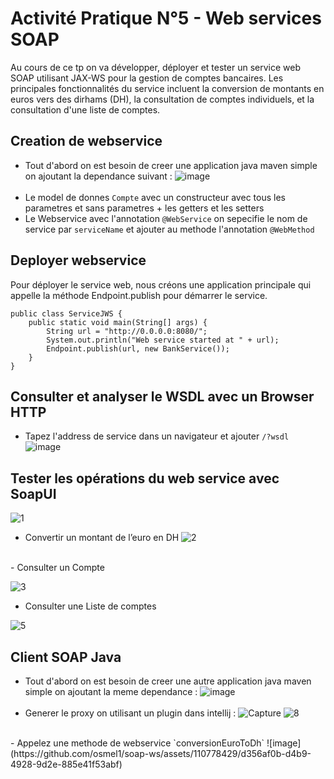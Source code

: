 # Activité Pratique N°5 - Web services SOAP
Au cours de ce tp on va développer, déployer et tester un service web SOAP utilisant JAX-WS pour la gestion de comptes bancaires. 
Les principales fonctionnalités du service incluent la conversion de montants en euros vers des dirhams (DH), la consultation de comptes individuels, et la consultation d'une liste de comptes.

## Creation de webservice 
- Tout d'abord on est besoin de creer une application java maven simple on ajoutant la dependance suivant :
  ![image](https://github.com/osmel1/soap-ws/assets/110778429/811e816d-ff8b-4a7c-ba52-2dd1b605b1da)
  <br><br>
- Le model de donnes `Compte` avec un constructeur avec tous les parametres et sans parametres + les getters et les setters 
- Le Webservice avec l'annotation `@WebService` on sepecifie le nom de service par `serviceName` et ajouter au methode l'annotation  `@WebMethod`
## Deployer  webservice 
Pour déployer le service web, nous créons une application principale qui appelle la méthode Endpoint.publish pour démarrer le service.
```
public class ServiceJWS {
    public static void main(String[] args) {
        String url = "http://0.0.0.0:8080/";
        System.out.println("Web service started at " + url);
        Endpoint.publish(url, new BankService());
    }
}
```
## Consulter et analyser le WSDL avec un Browser HTTP
- Tapez l'address de service dans un navigateur et ajouter `/?wsdl`
  ![image](https://github.com/osmel1/soap-ws/assets/110778429/8af55937-68a2-49de-ae36-bf304ac6a232)

## Tester les opérations du web service avec  SoapUI
![1](https://github.com/osmel1/soap-ws/assets/110778429/49ded906-7270-4874-b737-40908b022c68)  <br>
-  Convertir un montant de l’euro en DH
![2](https://github.com/osmel1/soap-ws/assets/110778429/0a0621ad-ad6b-4dea-86e1-4651fe5ee6bf)
  <br>
- Consulter un Compte

![3](https://github.com/osmel1/soap-ws/assets/110778429/bc2dd7ed-c47e-401f-8aaa-ce57ed56eaa2)
<br>
-  Consulter une Liste de comptes
  
![5](https://github.com/osmel1/soap-ws/assets/110778429/b0820ca2-4460-4f15-b50e-5681b94772e7)
## Client SOAP Java
-  Tout d'abord on est besoin de creer une autre application java maven simple on ajoutant la meme dependance  :
  ![image](https://github.com/osmel1/soap-ws/assets/110778429/811e816d-ff8b-4a7c-ba52-2dd1b605b1da)
  <br><br>
- Generer le proxy on utilisant un plugin dans intellij :
![Capture](https://github.com/osmel1/soap-ws/assets/110778429/7339995a-026b-4967-bf6c-ca7950329105)
![8](https://github.com/osmel1/soap-ws/assets/110778429/86078485-5505-4726-823a-c3814b2818cb)
<br>
- Appelez une methode de webservice `conversionEuroToDh`
![image](https://github.com/osmel1/soap-ws/assets/110778429/d356af0b-d4b9-4928-9d2e-885e41f53abf)

